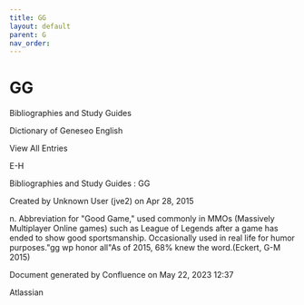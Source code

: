 ```yaml
---
title: GG
layout: default
parent: G
nav_order:
---
```


# GG

Bibliographies and Study Guides

Dictionary of Geneseo English

View All Entries

E-H

Bibliographies and Study Guides : GG

Created by  Unknown User (jve2) on Apr 28, 2015

n. Abbreviation for &quot;Good Game,&quot; used commonly in MMOs (Massively Multiplayer Online games) such as League of Legends after a game has ended to show good sportsmanship. Occasionally used in real life for humor purposes.&quot;gg wp honor all&quot;As of 2015, 68% knew the word.(Eckert, G-M 2015) 

Document generated by Confluence on May 22, 2023 12:37

Atlassian
